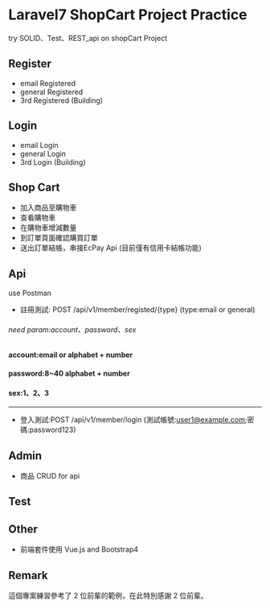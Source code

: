 # Laravel7 ShopCart Project Practice

try SOLID、Test、REST_api on shopCart Project

## Register

-   email Registered
-   general Registered 
-   3rd Registered (Building)

## Login

-   email Login
-   general Login
-   3rd Login (Building)

## Shop Cart

-   加入商品至購物車
-   查看購物車
-   在購物車增減數量 
-   到訂單頁面確認購買訂單
-   送出訂單結帳，串接EcPay Api (目前僅有信用卡結帳功能)

## Api
use Postman

-   註冊測試: POST /api/v1/member/registed/{type} 
(type:email or general)
###### need param:account、password、sex
 #### account:email or alphabet + number
 #### password:8~40 alphabet + number
 #### sex:1、2、3
---------------------------------------
-   登入測試:POST /api/v1/member/login (測試帳號:user1@example.com;密碼:password123)

## Admin

-   商品 CRUD for api

## Test

## Other

-   前端套件使用 Vue.js and Bootstrap4

## Remark

這個專案練習參考了 2 位前輩的範例，在此特別感謝 2 位前輩。
